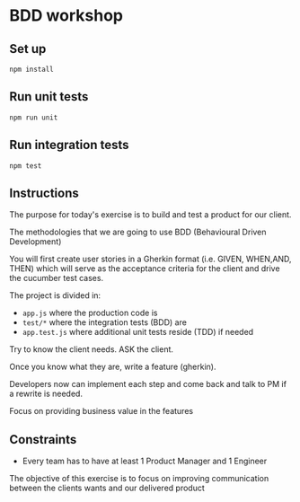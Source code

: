 BDD workshop
==

## Set up

`npm install`

## Run unit tests

`npm run unit`

## Run integration tests

`npm test`

## Instructions

The purpose for today's exercise is to build and test a product for our client.

The methodologies that we are going to use BDD (Behavioural Driven Development)

You will first create user stories in a Gherkin format (i.e. GIVEN, WHEN,AND, THEN) which will serve as the acceptance criteria for the client and drive the cucumber test cases.

The project is divided in:

- `app.js` where the production code is
- `test/*` where the integration tests (BDD) are
- `app.test.js` where additional unit tests reside (TDD) if needed


Try to know the client needs. ASK the client.

Once you know what they are, write a feature (gherkin).

Developers now can implement each step and come back and talk to PM if a rewrite is needed.

Focus on providing business value in the features

## Constraints

- Every team has to have at least 1 Product Manager and 1 Engineer

The objective of this exercise is to focus on improving communication between the clients wants and our delivered product
